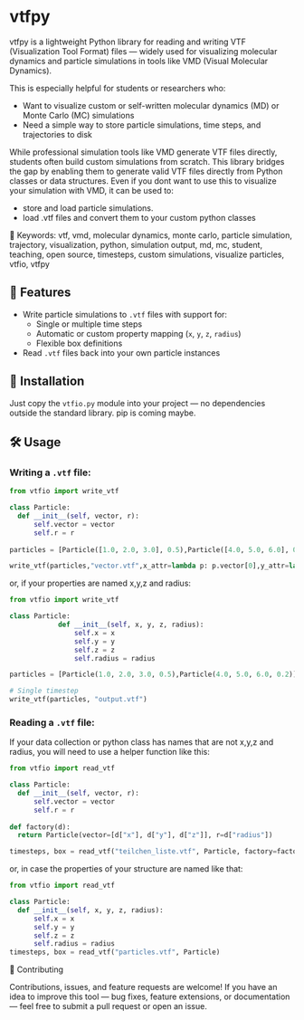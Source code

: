 # vtfpy
vtfpy is a lightweight Python library for reading and writing VTF (Visualization Tool Format) files — widely used for visualizing molecular dynamics and particle simulations in tools like VMD (Visual Molecular Dynamics).

This is especially helpful for students or researchers who:

* Want to visualize custom or self-written molecular dynamics (MD) or Monte Carlo (MC) simulations
* Need a simple way to store particle simulations, time steps, and trajectories to disk


While professional simulation tools like VMD generate VTF files directly, students often build custom simulations from scratch. This library bridges the gap by enabling them to generate valid VTF files directly from Python classes or data structures. Even if you dont want to use this to visualize your simulation with VMD, it can be used to:

* store and load particle simulations. 
* load .vtf files and convert them to your custom python classes

🔑 Keywords: vtf, vmd, molecular dynamics, monte carlo, particle simulation, trajectory, visualization, python, simulation output, md, mc, student, teaching, open source, timesteps, custom simulations, visualize particles, vtfio, vtfpy

## 🚀 Features

- Write particle simulations to `.vtf` files with support for:
  - Single or multiple time steps
  - Automatic or custom property mapping (`x`, `y`, `z`, `radius`)
  - Flexible box definitions
- Read `.vtf` files back into your own particle instances

## 🧱 Installation

Just copy the `vtfio.py` module into your project — no dependencies outside the standard library.
pip is coming maybe.

## 🛠 Usage

### Writing a `.vtf` file:

```python
from vtfio import write_vtf

class Particle:
  def __init__(self, vector, r):
      self.vector = vector
      self.r = r
  
particles = [Particle([1.0, 2.0, 3.0], 0.5),Particle([4.0, 5.0, 6.0], 0.2),]

write_vtf(particles,"vector.vtf",x_attr=lambda p: p.vector[0],y_attr=lambda p: p.vector[1],z_attr=lambda p: p.vector[2],radius_attr="r")
```
or, if your properties are named x,y,z and radius:
```python
from vtfio import write_vtf

class Particle:
            def __init__(self, x, y, z, radius):
                self.x = x
                self.y = y
                self.z = z
                self.radius = radius

particles = [Particle(1.0, 2.0, 3.0, 0.5),Particle(4.0, 5.0, 6.0, 0.2)]

# Single timestep
write_vtf(particles, "output.vtf")
```
### Reading a `.vtf` file:
If your data collection or python class has names that are not x,y,z and radius, you will need to use a helper function like this:
```python
from vtfio import read_vtf

class Particle:
  def __init__(self, vector, r):
      self.vector = vector
      self.r = r
  
def factory(d):
  return Particle(vector=[d["x"], d["y"], d["z"]], r=d["radius"])

timesteps, box = read_vtf("teilchen_liste.vtf", Particle, factory=factory)

```
or, in case the properties of your structure are named like that:
```python
from vtfio import read_vtf

class Particle:
  def __init__(self, x, y, z, radius):
      self.x = x
      self.y = y
      self.z = z
      self.radius = radius
timesteps, box = read_vtf("particles.vtf", Particle)

```
🤝 Contributing

Contributions, issues, and feature requests are welcome!
If you have an idea to improve this tool — bug fixes, feature extensions, or documentation — feel free to submit a pull request or open an issue.

